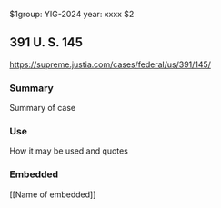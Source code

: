 $1group: YIG-2024
year: xxxx
$2
## 391 U. S. 145

https://supreme.justia.com/cases/federal/us/391/145/

### Summary

Summary of case

### Use

How it may be used and quotes

### Embedded

[[Name of embedded]]